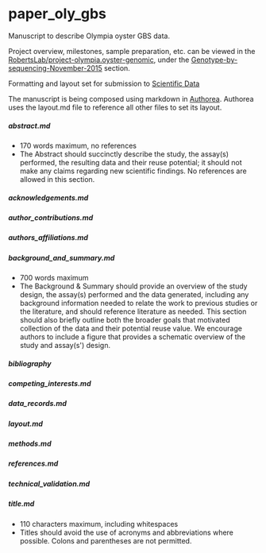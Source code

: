 # paper_oly_gbs

Manuscript to describe Olympia oyster GBS data.

Project overview, milestones, sample preparation, etc. can be viewed in the [RobertsLab/project-olympia.oyster-genomic](https://github.com/RobertsLab/project-olympia.oyster-genomic), under the [Genotype-by-sequencing-November-2015](https://github.com/RobertsLab/project-olympia.oyster-genomic/wiki/Genotype-by-sequencing-November-2015) section.


Formatting and layout set for submission to [Scientific Data](http://www.nature.com/sdata/publish/submission-guidelines#format)

The manuscript is being composed using markdown in [Authorea](https://www.authorea.com/users/4974/articles/149442). Authorea uses the layout.md file to reference all other files to set its layout.

##### abstract.md
- 170 words maximum, no references
- The Abstract should succinctly describe the study, the assay(s) performed, the resulting data and their reuse potential; it should not make any claims regarding new scientific findings. No references are allowed in this section.

##### acknowledgements.md
##### author_contributions.md
##### authors_affiliations.md
##### background_and_summary.md
- 700 words maximum
- The Background & Summary should provide an overview of the study design, the assay(s) performed and the data generated, including any background information needed to relate the work to previous studies or the literature, and should reference literature as needed. This section should also briefly outline both the broader goals that motivated collection of the data and their potential reuse value. We encourage authors to include a figure that provides a schematic overview of the study and assay(s') design.

##### bibliography
##### competing_interests.md
##### data_records.md
##### layout.md
##### methods.md
##### references.md
##### technical_validation.md
##### title.md 
- 110 characters maximum, including whitespaces
- Titles should avoid the use of acronyms and abbreviations where possible. Colons and parentheses are not permitted.
